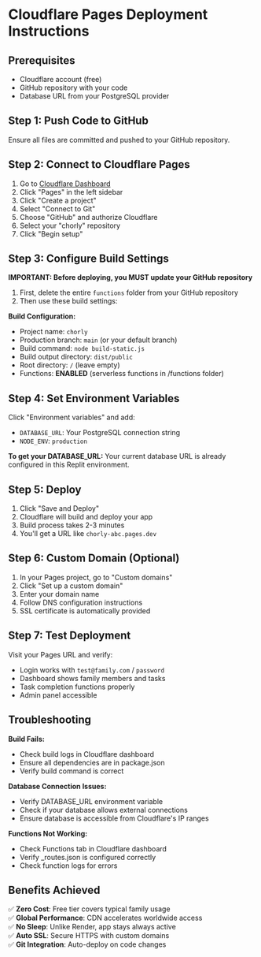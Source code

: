 # Cloudflare Pages Deployment Instructions

## Prerequisites
- Cloudflare account (free)
- GitHub repository with your code
- Database URL from your PostgreSQL provider

## Step 1: Push Code to GitHub
Ensure all files are committed and pushed to your GitHub repository.

## Step 2: Connect to Cloudflare Pages

1. Go to [Cloudflare Dashboard](https://dash.cloudflare.com)
2. Click "Pages" in the left sidebar
3. Click "Create a project"
4. Select "Connect to Git"
5. Choose "GitHub" and authorize Cloudflare
6. Select your "chorly" repository
7. Click "Begin setup"

## Step 3: Configure Build Settings

**IMPORTANT: Before deploying, you MUST update your GitHub repository**

1. First, delete the entire `functions` folder from your GitHub repository
2. Then use these build settings:

**Build Configuration:**
- Project name: `chorly`
- Production branch: `main` (or your default branch)  
- Build command: `node build-static.js`
- Build output directory: `dist/public`
- Root directory: `/` (leave empty)
- Functions: **ENABLED** (serverless functions in /functions folder)

## Step 4: Set Environment Variables

Click "Environment variables" and add:
- `DATABASE_URL`: Your PostgreSQL connection string
- `NODE_ENV`: `production`

**To get your DATABASE_URL:**
Your current database URL is already configured in this Replit environment.

## Step 5: Deploy

1. Click "Save and Deploy"
2. Cloudflare will build and deploy your app
3. Build process takes 2-3 minutes
4. You'll get a URL like `chorly-abc.pages.dev`

## Step 6: Custom Domain (Optional)

1. In your Pages project, go to "Custom domains"
2. Click "Set up a custom domain"
3. Enter your domain name
4. Follow DNS configuration instructions
5. SSL certificate is automatically provided

## Step 7: Test Deployment

Visit your Pages URL and verify:
- Login works with `test@family.com` / `password`
- Dashboard shows family members and tasks
- Task completion functions properly
- Admin panel accessible

## Troubleshooting

**Build Fails:**
- Check build logs in Cloudflare dashboard
- Ensure all dependencies are in package.json
- Verify build command is correct

**Database Connection Issues:**
- Verify DATABASE_URL environment variable
- Check if your database allows external connections
- Ensure database is accessible from Cloudflare's IP ranges

**Functions Not Working:**
- Check Functions tab in Cloudflare dashboard
- Verify _routes.json is configured correctly
- Check function logs for errors

## Benefits Achieved

✅ **Zero Cost**: Free tier covers typical family usage  
✅ **Global Performance**: CDN accelerates worldwide access  
✅ **No Sleep**: Unlike Render, app stays always active  
✅ **Auto SSL**: Secure HTTPS with custom domains  
✅ **Git Integration**: Auto-deploy on code changes